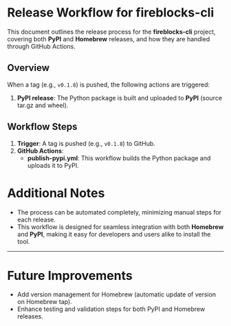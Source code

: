 <!--
SPDX-FileCopyrightText: 2025 Ethersecurity Inc.

SPDX-License-Identifier: MPL-2.0
-->
<!-- Author: Shohei KAMON <cameong@stir.network> -->

# Release Workflow for fireblocks-cli

This document outlines the release process for the **fireblocks-cli** project, covering both **PyPI** and **Homebrew** releases, and how they are handled through GitHub Actions.

## Overview

When a tag (e.g., `v0.1.8`) is pushed, the following actions are triggered:

1. **PyPI release**: The Python package is built and uploaded to **PyPI** (source tar.gz and wheel).

## Workflow Steps

1. **Trigger**: A tag is pushed (e.g., `v0.1.8`) to GitHub.
2. **GitHub Actions**:
   - **publish-pypi.yml**: This workflow builds the Python package and uploads it to PyPI.


# Additional Notes

- The process can be automated completely, minimizing manual steps for each release.
- This workflow is designed for seamless integration with both **Homebrew** and **PyPI**, making it easy for developers and users alike to install the tool.

---

# Future Improvements

- Add version management for Homebrew (automatic update of version on Homebrew tap).
- Enhance testing and validation steps for both PyPI and Homebrew releases.
